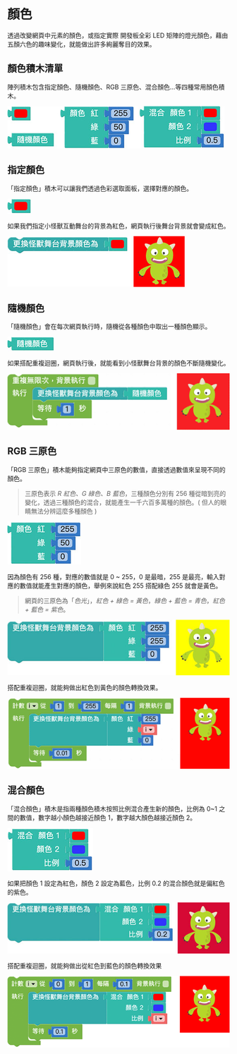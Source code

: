 # 顏色

透過改變網頁中元素的顏色，或指定實際 開發板全彩 LED 矩陣的燈光顏色，藉由五顏六色的趣味變化，就能做出許多絢麗奪目的效果。

## 顏色積木清單

陣列積木包含指定顏色、隨機顏色、RGB 三原色、混合顏色...等四種常用顏色積木。

![顏色](../images/zh-tw/docs/webbit/basic/color-01.jpg)

## 指定顏色

「指定顏色」積木可以讓我們透過色彩選取面板，選擇對應的顏色。

![顏色](../images/zh-tw/docs/webbit/basic/color-02.jpg)

如果我們指定小怪獸互動舞台的背景為紅色，網頁執行後舞台背景就會變成紅色。

![顏色](../images/zh-tw/docs/webbit/basic/color-03.jpg)

## 隨機顏色

「隨機顏色」會在每次網頁執行時，隨機從各種顏色中取出一種顏色顯示。

![顏色](../images/zh-tw/docs/webbit/basic/color-04.jpg)

如果搭配重複迴圈，網頁執行後，就能看到小怪獸舞台背景的顏色不斷隨機變化。

![顏色](../images/zh-tw/docs/webbit/basic/color-05.gif)

## RGB 三原色

「RGB 三原色」積木能夠指定網頁中三原色的數值，直接透過數值來呈現不同的顏色。

> 三原色表示 *R 紅色、G 綠色、B 藍色*，三種顏色分別有 256 種從暗到亮的變化，透過三種顏色的混合，就能產生一千六百多萬種的顏色。( 但人的眼睛無法分辨這麼多種顏色 )

![顏色](../images/zh-tw/docs/webbit/basic/color-06.jpg)

因為顏色有 256 種，對應的數值就是 0 ~ 255，0 是最暗，255 是最亮，輸入對應的數值就能產生對應的顏色，舉例來說紅色 255 搭配綠色 255 就會是黃色。

> 網頁的三原色為「*色光*」，*紅色 + 綠色 = 黃色*，*綠色 + 藍色 = 青色*，*紅色 + 藍色 = 紫色*。

![顏色](../images/zh-tw/docs/webbit/basic/color-07.jpg)

搭配重複迴圈，就能夠做出紅色到黃色的顏色轉換效果。

![顏色](../images/zh-tw/docs/webbit/basic/color-08.gif)


## 混合顏色

「混合顏色」積木是指兩種顏色積木按照比例混合產生新的顏色，比例為 0~1 之間的數值，數字越小顏色越接近顏色 1，數字越大顏色越接近顏色 2。

![顏色](../images/zh-tw/docs/webbit/basic/color-09.jpg)

如果把顏色 1 設定為紅色，顏色 2 設定為藍色，比例 0.2 的混合顏色就是偏紅色的紫色。

![顏色](../images/zh-tw/docs/webbit/basic/color-10.jpg)

搭配重複迴圈，就能夠做出從紅色到藍色的顏色轉換效果

![顏色](../images/zh-tw/docs/webbit/basic/color-11.gif)

